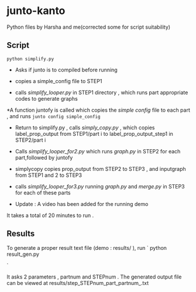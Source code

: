 # junto-kanto
Python files by Harsha and me(corrected some for script suitability)

## Script
`
python simplify.py
`
* Asks if junto is to compiled before running

* copies a simple_config file to STEP1

* calls *simplify_looper.py* in STEP1 directory , which runs part appropriate codes to generate graphs

*A function juntofy is called which copies the _simple config_  file to each part , and runs 
`
junto config simple_config
`

* Return to simplify.py , calls *simply_copy.py* , which copies label_prop_output from STEP1/part i to label_prop_output_step1 in STEP2/part i

* Calls *simplify_looper_for2.py* which runs *graph.py* in STEP2 for each part,followed by juntofy

* simplycopy copies prop_output from STEP2 to STEP3 , and inputgraph from STEP1 and 2 to STEP3

* calls *simplify_looper_for3.py* running *graph.py* and *merge.py* in STEP3 for each of these parts

* Update : A video has been added for the running demo

It takes a total of 20 minutes to run .
 
## Results

To generate a proper result text file (demo : results/ ), run
`
python result_gen.py

`

It asks 2 parameters , partnum and STEPnum . The generated output file can be viewed at
results/step_STEPnum_part_partnum_.txt

